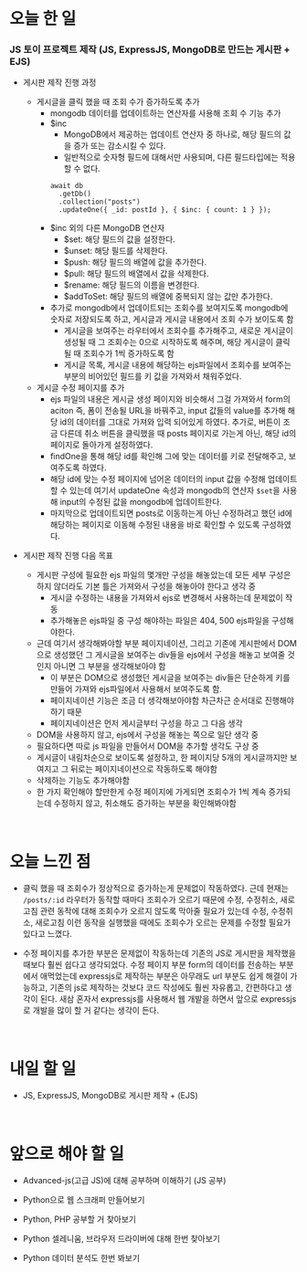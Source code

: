 # 오늘 한 일

### JS 토이 프로젝트 제작 (JS, ExpressJS, MongoDB로 만드는 게시판 + EJS)

- 게시판 제작 진행 과정

  - 게시글을 클릭 했을 때 조회 수가 증가하도록 추가
    - mongodb 데이터를 업데이트하는 연산자를 사용해 조회 수 기능 추가
    - $inc
      - MongoDB에서 제공하는 업데이트 연산자 중 하나로, 해당 필드의 값을 증가 또는 감소시킬 수 있다.
      - 일반적으로 숫자형 필드에 대해서만 사용되며, 다른 필드타입에는 적용할 수 없다.
      ```
      await db
        .getDb()
        .collection("posts")
        .updateOne({ _id: postId }, { $inc: { count: 1 } });
      ```
    - $inc 외의 다른 MongoDB 연산자
      - $set: 해당 필드의 값을 설정한다.
      - $unset: 해당 필드를 삭제한다.
      - $push: 해당 필드의 배열에 값을 추가한다.
      - $pull: 해당 필드의 배열에서 값을 삭제한다.
      - $rename: 해당 필드의 이름을 변경한다.
      - $addToSet: 해당 필드의 배열에 중복되지 않는 값만 추가한다.
    - 추가로 mongodb에서 업데이트되는 조회수를 보여지도록 mongodb에 숫자로 저장되도록 하고, 게시글과 게시글 내용에서 조회 수가 보이도록 함
      - 게시글을 보여주는 라우터에서 조회수를 추가해주고, 새로운 게시글이 생성될 때 그 조회수는 0으로 시작하도록 해주며, 해당 게시글이 클릭 될 때 조회수가 1씩 증가하도록 함
      - 게시글 목록, 게시글 내용에 해당하는 ejs파일에서 조회수를 보여주는 부분의 비어있던 필드를 키 값을 가져와서 채워주었다.
  - 게시글 수정 페이지를 추가
    - ejs 파일의 내용은 게시글 생성 페이지와 비슷해서 그걸 가져와서 form의 aciton 즉, 폼이 전송될 URL을 바꿔주고, input 값들의 value를 추가해 해당 id의 데이터를 그대로 가져와 입력 되어있게 하였다. 추가로, 버튼이 조금 다른데 취소 버튼을 클릭했을 때 posts 페이지로 가는게 아닌, 해당 id의 페이지로 돌아가게 설정하였다.
    - findOne을 통해 해당 id를 확인해 그에 맞는 데이터를 키로 전달해주고, 보여주도록 하였다.
    - 해당 id에 맞는 수정 페이지에 넘어온 데이터의 input 값을 수정해 업데이트 할 수 있는데 여기서 updateOne 속성과 mongodb의 연산자 `$set`을 사용해 input의 수정된 값을 mongodb에 업데이트한다.
    - 마지막으로 업데이트되면 posts로 이동하는게 아닌 수정하려고 했던 id에 해당하는 페이지로 이동해 수정된 내용을 바로 확인할 수 있도록 구성하였다.

- 게시판 제작 진행 다음 목표

  - 게시판 구성에 필요한 ejs 파일의 몇개만 구성을 해놓았는데 모든 세부 구성은 하지 않더라도 기본 틀은 가져와서 구성을 해놓아야 한다고 생각 중
    - 게시글 수정하는 내용을 가져와서 ejs로 변경해서 사용하는데 문제없이 작동
    - 추가해놓은 ejs파일 중 구성 해야하는 파일은 404, 500 ejs파일을 구성해야한다.
  - 근데 여기서 생각해봐야할 부분 페이지네이션, 그리고 기존에 게시판에서 DOM으로 생성했던 그 게시글을 보여주는 div들을 ejs에서 구성을 해놓고 보여줄 것 인지 아니면 그 부분을 생각해보아야 함
    - 이 부분은 DOM으로 생성했던 게시글을 보여주는 div들은 단순하게 키를 만들어 가져와 ejs파일에서 사용해서 보여주도록 함.
    - 페이지네이션 기능은 조금 더 생각해보아야함 차근차근 순서대로 진행해야하기 때문
    - 페이지네이션은 먼저 게시글부터 구성을 하고 그 다음 생각
  - DOM을 사용하지 않고, ejs에서 구성을 해놓는 쪽으로 일단 생각 중
  - 필요하다면 따로 js 파일을 만들어서 DOM을 추가할 생각도 구상 중
  - 게시글이 내림차순으로 보이도록 설정하고, 한 페이지당 5개의 게시글까지만 보여지고 그 뒤로는 페이지네이션으로 작동하도록 해야함
  - 삭제하는 기능도 추가해야함
  - 한 가지 확인해야 할만한게 수정 페이지에 가게되면 조회수가 1씩 계속 증가되는데 수정하지 않고, 취소해도 증가하는 부분을 확인해봐야함

<br />

# 오늘 느낀 점

- 클릭 했을 때 조회수가 정상적으로 증가하는게 문제없이 작동하였다. 근데 현재는 `/posts/:id` 라우터가 동작할 때마다 조회수가 오르기 때문에 수정, 수정취소, 새로고침 관련 동작에 대해 조회수가 오르지 않도록 막아줄 필요가 있는데 수정, 수정취소, 새로고침 이런 동작을 실행했을 때에도 조회수가 오르는 문제를 수정할 필요가 있다고 느꼈다.

- 수정 페이지를 추가한 부분은 문제없이 작동하는데 기존의 JS로 게시판을 제작했을 때보다 훨씬 쉽다고 생각되었다. 수정 페이지 부분 form의 데이터를 전송하는 부분에서 애먹었는데 expressjs로 제작하는 부분은 아무래도 url 부분도 쉽게 해결이 가능하고, 기존의 js로 제작하는 것보다 코드 작성에도 훨씬 자유롭고, 간편하다고 생각이 된다. 새삼 혼자서 expressjs를 사용해서 웹 개발을 하면서 앞으로 expressjs로 개발을 많이 할 거 같다는 생각이 든다.

<br />

# 내일 할 일

- JS, ExpressJS, MongoDB로 게시판 제작 + (EJS)

<br />

# 앞으로 해야 할 일

- Advanced-js(고급 JS)에 대해 공부하며 이해하기 (JS 공부)

- Python으로 웹 스크래퍼 만들어보기

- Python, PHP 공부할 거 찾아보기

- Python 셀레니움, 브라우저 드라이버에 대해 한번 찾아보기

- Python 데이터 분석도 한번 봐보기
